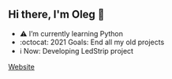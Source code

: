 ## Hi there, I'm Oleg 👋

-  :warning: I’m currently learning Python
-  :octocat: 2021 Goals: End all my old projects
-  ℹ️ Now: Developing LedStrip project

[Website](https://olegpapka.tk)

